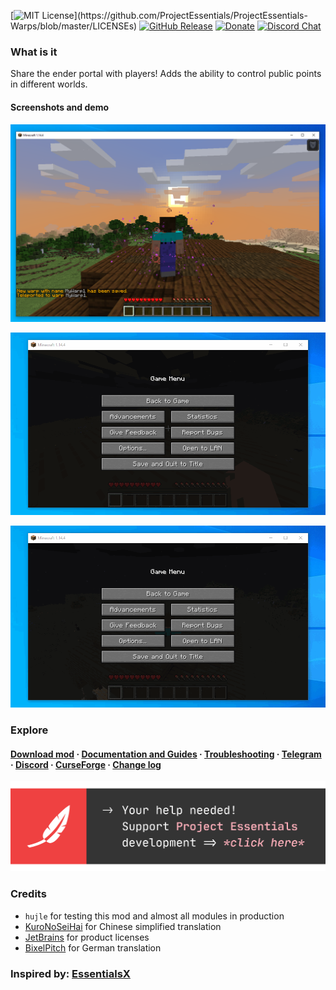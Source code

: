 [![MIT License](https://img.shields.io/apm/l/atomic-design-ui.svg?)](https://github.com/ProjectEssentials/ProjectEssentials-Warps/blob/master/LICENSEs) [![GitHub Release](https://img.shields.io/github/release/ProjectEssentials/ProjectEssentials-Warps.svg?style=flat)]() [![Donate](https://img.shields.io/badge/$-support-ff69b4.svg?style=flat)](https://paypal.me/mairwunnx) [![Discord Chat](https://img.shields.io/discord/308323056592486420.svg)](https://discord.gg/VU9XZAt)

### What is it

Share the ender portal with players! Adds the ability to control public points in different worlds.

#### Screenshots and demo

![](https://github.com/ProjectEssentials/ProjectEssentials-Assets/raw/ASSETS-20-Q2/assets/specific/warps/warp.png)

![](https://github.com/ProjectEssentials/ProjectEssentials-Assets/raw/ASSETS-20-Q2/assets/specific/warps/warp_demo01.gif)

![](https://github.com/ProjectEssentials/ProjectEssentials-Assets/blob/ASSETS-20-Q2/assets/specific/warps/warp_demo02.gif)

### Explore

#### [Download mod](https://github.com/ProjectEssentials/ProjectEssentials-Warps/releases/download/2.0.1%2BMC-1.14.4/Project.Essentials.Warps-2.0.1+MC-1.14.4.jar) · [Documentation and Guides](https://projectessentials.github.io/manual) · [Troubleshooting](https://github.com/ProjectEssentials/ProjectEssentials-Warps/issues/new/choose) · [Telegram](https://t.me/minecraftforge) · [Discord](https://discord.gg/VU9XZAt) · [CurseForge](https://www.curseforge.com/minecraft/mc-mods/project-essentials-warps) · [Change log](https://github.com/ProjectEssentials/ProjectEssentials-Warps/blob/master/changelog.md)

[![](https://github.com/ProjectEssentials/ProjectEssentials-Assets/raw/ASSETS-20-Q2/assets/common/support.png)](https://gist.github.com/MairwunNx/fda95062618db6880ef8ee06e1bba54f)

### Credits

- `hujle` for testing this mod and almost all modules in production
- [KuroNoSeiHai](https://github.com/KuroNoSeiHai) for Chinese simplified translation
- [JetBrains](https://www.jetbrains.com/) for product licenses
- [BixelPitch](https://github.com/BixelPitch) for German translation

### Inspired by: [EssentialsX](https://github.com/EssentialsX)
